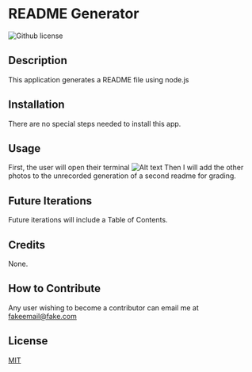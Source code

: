 # README Generator 
  ![Github license](https://img.shields.io/badge/license-MIT-ff69b4.svg)
  ## Description
  This application generates a README file using node.js
  ## Installation 
  There are no special steps needed to install this app. 
  ## Usage
  First, the user will open their terminal ![Alt text](./assets/images/tiny-open.png) Then I will add the other photos to the unrecorded generation of a second readme for grading.
  ## Future Iterations 
  Future iterations will include a Table of Contents. 
  ## Credits
  None. 
  ## How to Contribute
  Any user wishing to become a contributor can email me at fakeemail@fake.com
  ## License
  <a href= 'https://opensource.org/licenses/MIT/'> MIT</a> 